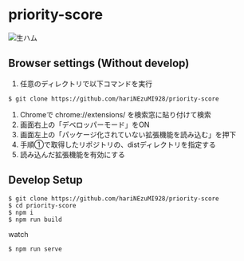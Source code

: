 # priority-score

![生ハム](https://user-images.githubusercontent.com/60064343/125165244-2465d500-e1d1-11eb-902b-7035953162ec.png)

## Browser settings (Without develop)

1. 任意のディレクトリで以下コマンドを実行

```
$ git clone https://github.com/hariNEzuMI928/priority-score
```

1. Chromeで chrome://extensions/ を検索窓に貼り付けて検索
2. 画面右上の「デベロッパーモード」をON
3. 画面左上の「パッケージ化されていない拡張機能を読み込む」を押下
4. 手順①で取得したリポジトリの、distディレクトリを指定する
5. 読み込んだ拡張機能を有効にする

## Develop Setup

```
$ git clone https://github.com/hariNEzuMI928/priority-score
$ cd priority-score
$ npm i
$ npm run build
```

watch
```
$ npm run serve
```
